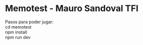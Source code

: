 # Memotest - Mauro Sandoval TFI

Pasos para poder jugar:  
cd memotest  
npm install  
npm run dev  
